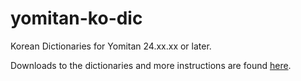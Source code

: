 # yomitan-ko-dic
Korean Dictionaries for Yomitan 24.xx.xx or later.

Downloads to the dictionaries and more instructions are found [here](https://github.com/Lyroxide/yomitan-ko-dic/releases).
